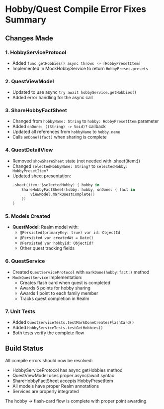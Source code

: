 # Hobby/Quest Compile Error Fixes Summary

## Changes Made

### 1. HobbyServiceProtocol
- Added `func getHobbies() async throws -> [HobbyPresetItem]`
- Implemented in MockHobbyService to return `HobbyPreset.presets`

### 2. QuestViewModel
- Updated to use async `try await hobbyService.getHobbies()`
- Added error handling for the async call

### 3. ShareHobbyFactSheet
- Changed from `hobbyName: String` to `hobby: HobbyPresetItem` parameter
- Added `onDone: ((String) -> Void)?` callback
- Updated all references from `hobbyName` to `hobby.name`
- Calls `onDone?(fact)` when sharing is complete

### 4. QuestDetailView
- Removed `showShareSheet` state (not needed with .sheet(item:))
- Changed `selectedHobbyName: String?` to `selectedHobby: HobbyPresetItem?`
- Updated sheet presentation:
  ```swift
  .sheet(item: $selectedHobby) { hobby in
      ShareHobbyFactSheet(hobby: hobby, onDone: { fact in
          viewModel.markQuestComplete()
      })
  }
  ```

### 5. Models Created
- **QuestModel**: Realm model with:
  - `@Persisted(primaryKey: true) var id: ObjectId`
  - `@Persisted var createdAt = Date()`
  - `@Persisted var hobbyId: ObjectId?`
  - Other quest tracking fields

### 6. QuestService
- Created `QuestServiceProtocol` with `markDone(hobby:fact:)` method
- `MockQuestService` implementation:
  - Creates flash card when quest is completed
  - Awards 5 points for hobby sharing
  - Awards 1 point to each family member
  - Tracks quest completion in Realm

### 7. Unit Tests
- Added `QuestServiceTests.testMarkDoneCreatesFlashCard()`
- Added `HobbyServiceTests.testGetHobbies()`
- Both tests verify the complete flow

## Build Status
All compile errors should now be resolved:
- HobbyServiceProtocol has async getHobbies method
- QuestViewModel uses proper async/await syntax
- ShareHobbyFactSheet accepts HobbyPresetItem
- All models have proper Realm annotations
- Services are properly integrated

The hobby → flash-card flow is complete with proper point awarding.